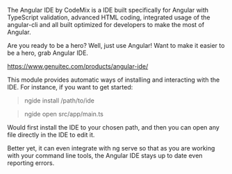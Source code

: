 The Angular IDE by CodeMix is a IDE built specifically for Angular with TypeScript validation, advanced HTML coding, integrated usage of the angular-cli and all built optimized for developers to make the most of Angular.

Are you ready to be a hero?  Well, just use Angular!  Want to make it easier to be a hero, grab Angular IDE.

https://www.genuitec.com/products/angular-ide/

This module provides automatic ways of installing and interacting with the IDE.  For instance, if you want to get started:

> ngide install /path/to/ide

> ngide open src/app/main.ts

Would first install the IDE to your chosen path, and then you can open any file directly in the IDE to edit it.

Better yet, it can even integrate with ng serve so that as you are working with your command line tools, the Angular IDE stays up to date even reporting errors.
